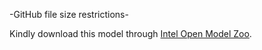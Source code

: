 -GitHub file size restrictions-

Kindly download this model through [Intel Open Model Zoo](https://github.com/openvinotoolkit/open_model_zoo).
